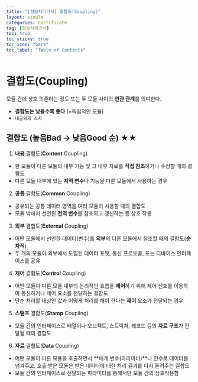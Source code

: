 ```yaml
---
title: "[정보처리기사] 결합도(Coupling)"
layout: single
categories: Certificate
tag: [정보처리기사]
toc: true
toc_sticky: true
toc_icon: "bars"
toc_label: "Table of Contents"
---
```


# 결합도(Coupling)
모듈 간에 상호 의존하는 정도 또는 두 모듈 사이의 **연관 관계**를 의미한다.
- **결합도는 낮을수록 좋다** (=독립적인 모듈)
- `내공외제 스자`

## 결합도 (높음Bad → 낮음Good 순) ★★
1. **내용** 결합도(**Content** Coupling)
- 한 모듈이 다른 모듈의 내부 기능 및 그 내부 자료를 **직접 참조**하거나 수정할 때의 결합도
- 다른 모듈 내부에 있는 **지역 변수**나 기능을 다른 모듈에서 사용하는 경우

2. **공통** 결합도(**Common** Coupling)
- 공유되는 공통 데이터 영역을 여러 모듈이 사용할 때의 결합도
- 모듈 밖에서 선언된 **전역 변수**를 참조하고 갱신하는 등 상호 작용

3. **외부** 결합도(**External** Coupling)
- 어떤 모듈에서 선언한 데이터(변수)를 **외부**의 다른 모듈에서 참조할 때의 결합도(**순차적**)
- 두 개의 모듈이 외부에서 도입된 데이터 포맷, 통신 프로토콜, 또는 디바이스 인터페이스를 공유

4. **제어** 결합도(**Control** Coupling)
- 어떤 모듈이 다른 모듈 내부의 논리적인 흐름을 **제어**하기 위해 제어 신호를 이용하여 통신하거나 제어 요소를 전달하는 결합도
- 단순 처리할 대상인 값과 어떻게 처리를 해야 한다는 **제어** 요소가 전달되는 경우

5. **스탬프** 결합도(**Stamp** Coupling)
- 모듈 간의 인터페이스로 배열이나 오브젝트, 스트럭처, 레코드 등의 **자료 구조**가 전달될 때의 결합도

6. **자료** 결합도(**Data** Coupling)
- 어떤 모듈이 다른 모듈을 호출하면서 **매개 변수(파라미터)**나 인수로 데이터를 넘겨주고, 호출 받은 모듈은 받은 데이터에 대한 처리 결과를 다시 돌려주는 결합도
- 모듈 간의 인터페이스로 전달되는 파라미터를 통해서만 모듈 간의 상호작용함